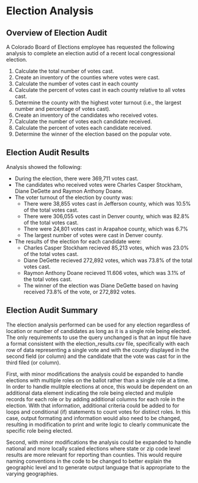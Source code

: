 # Election Analysis

## Overview of Election Audit
A Colorado Board of Elections employee has requested the following analysis to complete an election autid of a recent local congressional election.

1. Calculate the total number of votes cast.
2. Create an inventory of the counties where votes were cast.
3. Calculate the number of votes cast in each county
4. Calculate the percent of votes cast in each county relative to all votes cast.
5. Determine the county with the highest voter turnout (i.e., the largest number and percentage of votes cast).
6. Create an inventory of the candidates who received votes.
7. Calculate the number of votes each candidate received.
8. Calculate the percent of votes each candidate received.
9. Determine the winner of the election based on the popular vote.

## Election Audit Results
Analysis showed the following:
- During the election, there were 369,711 votes cast.
- The candidates who received votes were Charles Casper Stockham, Diane DeGette and Raymon Anthony Doane.
- The voter turnout of the election by county was:
  - There were 38,855 votes cast in Jefferson county, which was 10.5% of the total votes cast.
  - There were 306,055 votes cast in Denver county, which was 82.8% of the total votes cast.
  - There were 24,801 votes cast in Arapahoe county, which was 6.7%
  - The largest number of votes were cast in Denver county.
- The results of the election for each candidate were:
  - Charles Casper Stockham recieved 85,213 votes, which was 23.0% of the total votes cast.
  - Diane DeGette recieved 272,892 votes, which was 73.8% of the total votes cast.
  - Raymon Anthony Doane recieved 11.606 votes, which was 3.1% of the total votes cast.
  - The winner of the election was Diane DeGette based on having received 73.8% of the vote, or 272,892 votes.

## Election Audit Summary
The election analysis performed can be used for any election regardless of location or number of candidates as long as it is a single role being elected. The only requirements to use the query unchanged is that an input file have a format consistent with the election_results.csv file, specifically with each row of data representing a single vote and with the county displayed in the second field (or column) and the candidate that the vote was cast for in the third filed (or column). 

First, with minor modifications the analysis could be expanded to handle elections with multiple roles on the ballot rather than a single role at a time. In order to handle mulitple elections at once, this would be dependent on an additional data element indicating the role being elected and muliple records for each role or by adding additional columns for each role in the election. With that information, additional criteria could be added to for loops and conditional (if) statements to count votes for distinct roles. In this case, output formating and information would also need to be changed, resulting in modification to print and write logic to clearly communicate the specific role being elected.

Second, with minor modifications the analysis could be expanded to handle national and more locally scaled elections where state or zip code level results are more relevant for reporting than counties. This would require naming conventions in the code to be changed to better explain the geographic level and to generate output language that is appropriate to the varying geographies.  
